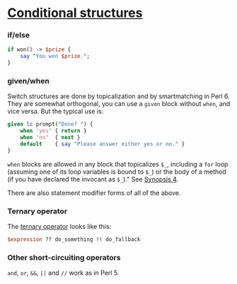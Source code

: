 [1]: https://rosettacode.org/wiki/Conditional_structures

# [Conditional structures][1]

### if/else

```perl
if won() -> $prize {
    say "You won $prize.";
}
```


### given/when



Switch structures are done by topicalization and by smartmatching in Perl 6. They are somewhat orthogonal, you can use a `given` block without `when`, and vice versa. But the typical use is:

```perl
given lc prompt("Done? ") {
    when 'yes' { return }
    when 'no'  { next }
    default    { say "Please answer either yes or no." }
}
```


`when` blocks are allowed in any block that topicalizes `$_`, including a
`for` loop (assuming one of its loop variables is bound to `$_`)
or the body of a method (if you have declared the invocant as `$_`)." See [Synopsis 4](http://perlcabal.org/syn/S04.html#Switch_statements).



There are also statement modifier forms of all of the above.



### Ternary operator



The [ternary operator](https://en.wikipedia.org/wiki/ternary_operator) looks like this:

```perl
$expression ?? do_something !! do_fallback
```


### Other short-circuiting operators



`and`, `or`, `&&`, `||` and `//` work as in Perl 5.